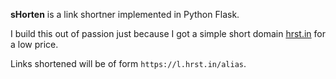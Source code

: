 **sHorten** is a link shortner implemented in Python Flask.

I build this out of passion just because I got a simple short domain [hrst.in](https://hrst.in) for a low price.

Links shortened will be of form `https://l.hrst.in/alias`.